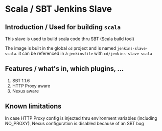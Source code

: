 # Scala / SBT Jenkins Slave

## Introduction / Used for building `scala` 
This slave is used to build scala code thru SBT (Scala build tool)

The image is built in the global `cd` project and is named `jenkins-slave-scala`.
it can be referenced in a `jenkinsfile` with `cd/jenkins-slave-scala`

## Features / what's in, which plugins, ...
1. SBT 1.1.6
1. HTTP Proxy aware
1. Nexus aware

## Known limitations
In case HTTP Proxy config is injected thru environment variables (including NO_PROXY), Nexus configuration is disabled because of an SBT bug
